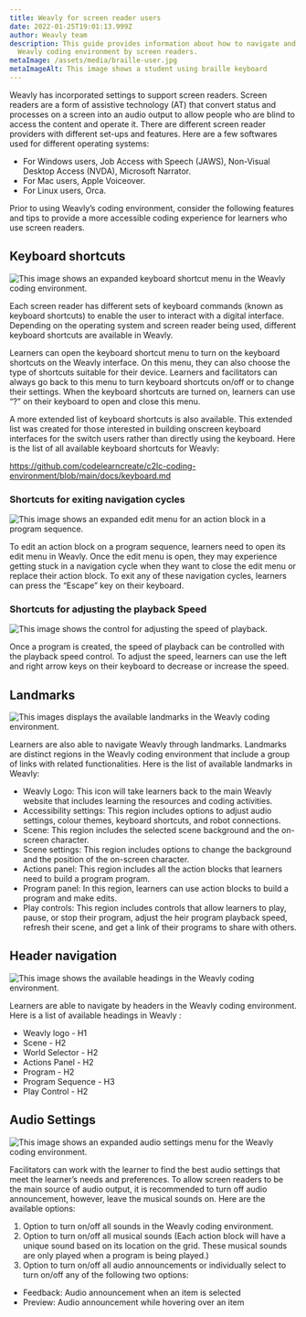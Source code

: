 ```yaml
---
title: Weavly for screen reader users
date: 2022-01-25T19:01:13.999Z
author: Weavly team
description: This guide provides information about how to navigate and use the
  Weavly coding environment by screen readers.
metaImage: /assets/media/braille-user.jpg
metaImageAlt: This image shows a student using braille keyboard
---
```

Weavly has incorporated settings to support screen readers. Screen readers are a form of assistive technology (AT) that convert status and processes on a screen into an audio output to allow people who are blind to access the content and operate it. There are different screen reader providers with different set-ups and features. Here are a few softwares used for different operating systems:

* For Windows users, Job Access with Speech (JAWS), Non-Visual Desktop Access (NVDA), Microsoft Narrator.
* For Mac users, Apple Voiceover.
* For Linux users, Orca.

Prior to using Weavly’s coding environment, consider the following features and tips to provide a more accessible coding experience for learners who use screen readers.

## Keyboard shortcuts

![This image shows an expanded keyboard shortcut menu in the Weavly coding environment. ](/assets/media/keyboard-shortcut-menu.jpg "Weavly keyboard shortcut menu")

Each screen reader has different sets of keyboard commands (known as keyboard shortcuts) to enable the user to interact with a digital interface. Depending on the operating system and screen reader being used, different keyboard shortcuts are available in Weavly.

Learners can open the keyboard shortcut menu to turn on the keyboard shortcuts on the Weavly interface. On this menu, they can also choose the type of shortcuts suitable for their device. Learners and facilitators can always go back to this menu to turn keyboard shortcuts on/off or to change their settings. When the keyboard shortcuts are turned on, learners can use “?” on their keyboard to open and close this menu.

A more extended list of keyboard shortcuts is also available. This extended list was created for those interested in building onscreen keyboard interfaces for the switch users rather than directly using the keyboard. Here is the list of all available keyboard shortcuts for Weavly:

<https://github.com/codelearncreate/c2lc-coding-environment/blob/main/docs/keyboard.md>

### Shortcuts for exiting navigation cycles

![This image shows an expanded edit menu for an action block in a program sequence. ](/assets/media/edit-menu.png "Action block's edit menu")

To edit an action block on a program sequence, learners need to open its edit menu in Weavly. Once the edit menu is open, they may experience getting stuck in a navigation cycle when they want to close the edit menu or replace their action block. To exit any of these navigation cycles, learners can press the “Escape” key on their keyboard.

### Shortcuts for adjusting the playback Speed

![This image shows the control for adjusting the speed of playback. ](/assets/media/playback-speed.jpg "Weavly playback speed")

Once a program is created, the speed of playback can be controlled with the playback speed control. To adjust the speed, learners can use the left and right arrow keys on their keyboard to decrease or increase the speed.

## Landmarks

![This images displays the available landmarks in the Weavly coding environment. ](/assets/media/landmarks.jpg "Weavly landmarks")

Learners are also able to navigate Weavly through landmarks. Landmarks are distinct regions in the Weavly coding environment that include a group of links with related functionalities. Here is the list of available landmarks in Weavly:

* Weavly Logo: This icon will take learners back to the main Weavly website that includes learning the resources and coding activities.
* Accessibility settings: This region includes options to adjust audio settings, colour themes, keyboard shortcuts, and robot connections.
* Scene: This region includes the selected scene background and the on-screen character.
* Scene settings: This region includes options to change the background and the position of the on-screen character.
* Actions panel: This region includes all the action blocks that learners need to build a program program.
* Program panel: In this region, learners can use action blocks to build a program and make edits.
* Play controls: This region includes controls that allow learners to play, pause, or stop their program, adjust the heir program playback speed, refresh their scene, and get a link of their programs to share with others.

## Header navigation

![This image shows the available headings in the Weavly coding environment. ](/assets/media/header-navigation.jpg "Weavly headings")

Learners are able to navigate by headers in the Weavly coding environment. Here is a list of available headings in Weavly :

* Weavly logo - H1
* Scene - H2
* World Selector - H2
* Actions Panel - H2
* Program - H2
* Program Sequence [](http://7.play/)- H3
* Play Control - H2

[](http://7.play/)

## Audio Settings

![This image shows an expanded audio settings menu for the Weavly coding environment. ](/assets/media/audio-settings.png "Weavly audio settings menu")

Facilitators can work with the learner to find the best audio settings that meet the learner’s needs and preferences. To allow screen readers to be the main source of audio output, it is recommended to turn off audio announcement, however, leave the musical sounds on. Here are the available options:

1. Option to turn on/off all sounds in the Weavly coding environment.
2. Option to turn on/off all musical sounds (Each action block will have a unique sound based on its location on the grid. These musical sounds are only played when a program is being played.)
3. Option to turn on/off all audio announcements or individually select to turn on/off any of the following two options: 

* Feedback: Audio announcement when an item is selected
* Preview: Audio announcement while hovering over an item